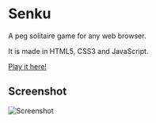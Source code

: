 Senku
=========
A peg solitaire game for any web browser.

It is made in HTML5, CSS3 and JavaScript.

[Play it here!](http://erictol.github.io/senku/)


Screenshot
--------------
![Screenshot](https://75ffe6219e18443fc95e953885e78eedcf68e0f1.googledrive.com/host/0B5c6O0MFcCzRbkJMdW1QUm55dG8/senku-screenshot.png "Screenshot")
